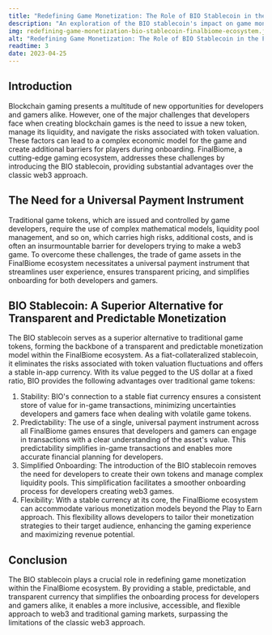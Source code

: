 ```yaml
---
title: "Redefining Game Monetization: The Role of BIO Stablecoin in the FinalBiome Ecosystem"
description: "An exploration of the BIO stablecoin's impact on game monetization, offering stability and predictability for both developers and gamers in the web3 and traditional gaming markets."
img: redefining-game-monetization-bio-stablecoin-finalbiome-ecosystem.jpg
alt: "Redefining Game Monetization: The Role of BIO Stablecoin in the FinalBiome Ecosystem"
readtime: 3
date: 2023-04-25
---
```


## Introduction

Blockchain gaming presents a multitude of new opportunities for developers and gamers alike. However, one of the major challenges that developers face when creating blockchain games is the need to issue a new token, manage its liquidity, and navigate the risks associated with token valuation. These factors can lead to a complex economic model for the game and create additional barriers for players during onboarding. FinalBiome, a cutting-edge gaming ecosystem, addresses these challenges by introducing the BIO stablecoin, providing substantial advantages over the classic web3 approach.

## The Need for a Universal Payment Instrument

Traditional game tokens, which are issued and controlled by game developers, require the use of complex mathematical models, liquidity pool management, and so on, which carries high risks, additional costs, and is often an insurmountable barrier for developers trying to make a web3 game. To overcome these challenges, the trade of game assets in the FinalBiome ecosystem necessitates a universal payment instrument that streamlines user experience, ensures transparent pricing, and simplifies onboarding for both developers and gamers.

## BIO Stablecoin: A Superior Alternative for Transparent and Predictable Monetization

The BIO stablecoin serves as a superior alternative to traditional game tokens, forming the backbone of a transparent and predictable monetization model within the FinalBiome ecosystem. As a fiat-collateralized stablecoin, it eliminates the risks associated with token valuation fluctuations and offers a stable in-app currency. With its value pegged to the US dollar at a fixed ratio, BIO provides the following advantages over traditional game tokens:
1. Stability: BIO's connection to a stable fiat currency ensures a consistent store of value for in-game transactions, minimizing uncertainties developers and gamers face when dealing with volatile game tokens.
2. Predictability: The use of a single, universal payment instrument across all FinalBiome games ensures that developers and gamers can engage in transactions with a clear understanding of the asset's value. This predictability simplifies in-game transactions and enables more accurate financial planning for developers.
3. Simplified Onboarding: The introduction of the BIO stablecoin removes the need for developers to create their own tokens and manage complex liquidity pools. This simplification facilitates a smoother onboarding process for developers creating web3 games.
4. Flexibility: With a stable currency at its core, the FinalBiome ecosystem can accommodate various monetization models beyond the Play to Earn approach. This flexibility allows developers to tailor their monetization strategies to their target audience, enhancing the gaming experience and maximizing revenue potential.

## Conclusion

The BIO stablecoin plays a crucial role in redefining game monetization within the FinalBiome ecosystem. By providing a stable, predictable, and transparent currency that simplifies the onboarding process for developers and gamers alike, it enables a more inclusive, accessible, and flexible approach to web3 and traditional gaming markets, surpassing the limitations of the classic web3 approach.
